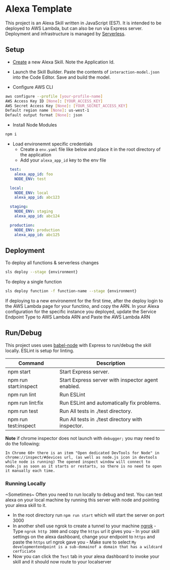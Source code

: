 # Alexa Template

This project is an Alexa Skill written in JavaScript (ES7). It is intended to be deployed to AWS Lambda, but can also be run via Express server. Deployment and infrastructure is managed by [Serverless](https://serverless.com).

## Setup

* [Create](https://developer.amazon.com/edw/home.html#/skills) a new Alexa Skill. Note the Application Id.

* Launch the Skill Builder. Paste the contents of `interaction-model.json` into the Code Editor. Save and build the model.

* Configure AWS CLI

 ```bash
 aws configure --profile [your-profile-name]
 AWS Access Key ID [None]: [YOUR_ACCESS_KEY]
 AWS Secret Access Key [None]: [YOUR_SECRET_ACCESS_KEY]
 Default region name [None]: us-west-1
 Default output format [None]: json
 ```

* Install Node Modules

 ```bash
 npm i
 ```

* Load environemnt specific credentials
  * Create a `env.yaml` file like below and place it in the root directory of the application
  * Add your `alexa_app_id` key to the env file
```yaml
  test:
    alexa_app_id: foo
    NODE_ENV: test

  local:
    NODE_ENV: local
    alexa_app_id: abc123

  staging:
    NODE_ENV: staging
    alexa_app_id: abc124

  production:
    NODE_ENV: production
    alexa_app_id: abc125
```
## Deployment
To deploy all functions & serverless changes
 ```bash
 sls deploy --stage {environment}
 ```

To deploy a single function
 ```bash
 sls deploy function -f function-name --stage {environment}
 ```

If deploying to a new environemnt for the first time, after the deploy login to the AWS Lambda page for your functino, and copy the ARN. In your Alexa configuration for the specific instance you deployed, update the Service Endpoint Type to AWS Lambda ARN and Paste the AWS Lambda ARN

## Run/Debug

This project uses uses [babel-node](https://babeljs.io/docs/usage/cli/#babel-node) with Express to run/debug the skill locally. ESLint is setup for linting.

| Command               | Description                                         |
|-----------------------|-----------------------------------------------------|
| npm start             | Start Express server.                               |
| npm run start:inspect | Start Express server with inspector agent enabled.  |
| npm run lint          | Run ESLint                                          |
| npm run lint:fix      | Run ESLint and automatically fix problems.          |
| npm run test          | Run All tests in ./test directory.                  |
| npm run test:inspect  | Run All tests in ./test directory with inspector.   |


**Note** if chrome inspector does not launch with `debugger;` you may need to do the following:
```
In Chrome 60+ there is an item "Open dedicated DevTools for Node" in chrome://inspect/#devices url, (as well as node.js icon in devtools while node is running) The opened inspect window will connect to node.js as soon as it starts or restarts, so there is no need to open it manually each time.
```

### Running Locally
  ~Sometimes~ Often you need to run locally to debug and test. You can test alexa on your local machine by running this server with node and pointing your alexa skill to it.
   - In the root directory run `npm run start` which will start the server on port 3000
   - In another shell use ngrok to create a tunnel to your machine [ngrok](https://ngrok.com/)
    - Type `ngrok http 3000` and copy the `https` url it gives you
    - In your skill settings on the alexa dashboard, change your endpoint to `https` and paste the `https` url ngrok gave you
    - Make sure to select `My developmentendpoint is a sub-domainof a domain that has a wildcard cerficiate`
  - Now you can click the `Test` tab in your alexa dashboard to invoke your skill and it should now route to your localserver
